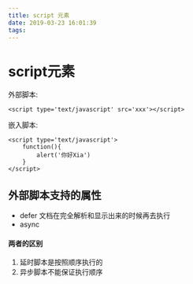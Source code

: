 ```yaml
---
title: script 元素
date: 2019-03-23 16:01:39
tags:
---
```


# script元素
外部脚本:
```
<script type='text/javascript' src='xxx'></script>
```

嵌入脚本:
```
<script type='text/javascript'>
    function(){
        alert('你好Xia')
    }
</script>
```

## 外部脚本支持的属性
* defer  文档在完全解析和显示出来的时候再去执行
* async

#### 两者的区别
1. 延时脚本是按照顺序执行的
2. 异步脚本不能保证执行顺序